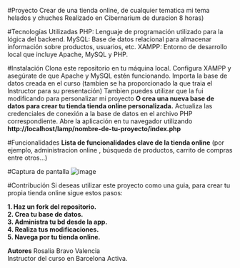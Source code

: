 #Proyecto
Crear de una tienda online, de cualquier tematica mi tema helados y chuches
Realizado en Cibernarium de duracion 8 horas)

#Tecnologías Utilizadas
PHP: Lenguaje de programación utilizado para la lógica del backend.
MySQL: Base de datos relacional para almacenar información sobre productos, usuarios, etc.
XAMPP: Entorno de desarrollo local que incluye Apache, MySQL y PHP.

#Instalación
Clona este repositorio en tu máquina local.
Configura XAMPP y asegúrate de que Apache y MySQL estén funcionando.
Importa la base de datos creada en el curso (tambien se ha proporcionado la que traia el Instructor para su presentación)
Tambien puedes utilizar que la fui modificando para personalizar mi proyecto 
**O crea una nueva base de datos para crear tu tienda tienda online personalizada.**
Actualiza las credenciales de conexión a la base de datos en el archivo PHP correspondiente.
Abre la aplicación en tu navegador utilizando **http://localhost/lamp/nombre-de-tu-proyecto/index.php**

#Funcionalidades
**Lista de funcionalidades clave de la tienda online** (por ejemplo, administracion online , búsqueda de productos, carrito de compras entre otros...)

#Captura de pantalla
![image](https://github.com/rbravo47/tienda_online/assets/70227702/4fe6fce9-23fd-4063-8b3a-6e3e1395b786)


#Contribución
Si deseas utilizar este proyecto como una guia, para crear tu propia tienda online sigue estos pasos:

**1. Haz un fork del repositorio.**  
**2. Crea tu base de datos.**  
**3. Administra tu bd desde la app.**  
**4. Realiza tus modificaciones.**  
**5. Navega por tu tienda online.**

   **Autores**
   Rosalia Bravo Valencia  
   Instructor del curso en Barcelona Activa.  
